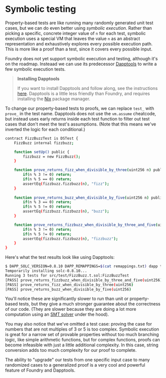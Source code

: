 # Symbolic testing

Property-based tests are like running many randomly generated unit test cases, but we can do even better using *symbolic execution*. Rather than picking a specific, concrete integer value of `n` for each test, symbolic execution uses a special VM that leaves the value `n` as an abstract representation and exhaustively explores every possible execution path. This is more like a proof than a test, since it covers every possible input. 

Foundry does not yet support symbolic execution and testing, although it's on the roadmap. Insteaad we can use its predecessor [Dapptools](http://dapp.tools/) to write a few symbolic execution tests.

> **Installing Dapptools**
>
> If you want to install Dapptools and follow along, see the instructions [here](https://github.com/dapphub/dapptools#installation). Dapptools is a little less friendly than Foundry, and requires installing the [Nix](https://nixos.org/download.html) package manager.

To change our property-based tests to proofs, we can replace `test_` with `prove_` in the test name. Dapptools does not use the `vm.assume` cheatcode, but instead uses early returns inside each test function to filter out test cases that don't meet the test's assumptions. (Note that this means we've inverted the logic for each conditional.)

```bash
contract FizzBuzzTest is DSTest {
    FizzBuzz internal fizzbuzz;

    function setUp() public {
        fizzbuzz = new FizzBuzz();
    }

    function prove_returns_fizz_when_divisible_by_three(uint256 n) public {
        if(n % 3 != 0) return;
        if(n % 5 == 0) return;
        assertEq(fizzbuzz.fizzbuzz(n), "fizz");
    }
    
    function prove_returns_buzz_when_divisible_by_five(uint256 n) public {
        if(n % 3 == 0) return;
        if(n % 5 != 0) return;
        assertEq(fizzbuzz.fizzbuzz(n), "buzz");
    }

    function prove_returns_fizzbuzz_when_divisible_by_three_and_five(uint256 n) public {
        if(n % 3 != 0) return;
        if(n % 5 != 0) return;
        assertEq(fizzbuzz.fizzbuzz(n), "fizzbuzz");
    }
}
```

Here's what the test results look like using Dapptools:

```bash
$ DAPP_SOLC_VERSION=0.8.10 DAPP_REMAPPINGS=$(cat remappings.txt) dapp test
Temporarily installing solc-0.8.10...
Running 3 tests for src/test/FizzBuzz.t.sol:FizzBuzzTest
[PASS] prove_returns_fizzbuzz_when_divisible_by_three_and_five(uint256)
[PASS] prove_returns_fizz_when_divisible_by_three(uint256)
[PASS] prove_returns_buzz_when_divisible_by_five(uint256)
```

You'll notice these are significantly slower to run than unit or property-based tests, but they give a much stronger guarantee about the correctness of our code. (They are slower because they are doing a lot more computation using an [SMT solver](https://en.wikipedia.org/wiki/Satisfiability_modulo_theories) under the hood).

You may also notice that we've omitted a test case: proving the case for numbers that are not multiples of 3 or 5 is too complex. Symbolic execution is great for a narrow set of provable properties without too much branching logic, like simple arithmetic functions, but for complex functions, proofs can become infeasible with just a little additional complexity. In this case, string conversion adds too much complexity for our proof to complete. 

The ability to "upgrade" our tests from one specific input case to many randomized cases to a generalized proof is a very cool and powerful feature of Foundry and Dapptools.
